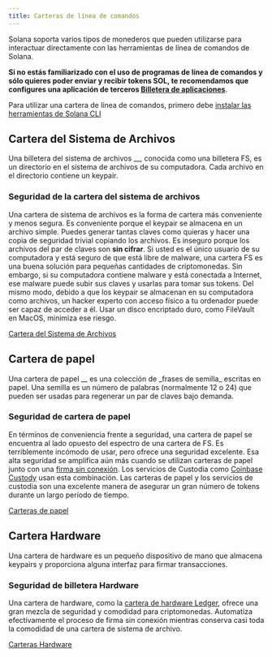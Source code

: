 ```yaml
---
title: Carteras de línea de comandos
---
```


Solana soporta varios tipos de monederos que pueden utilizarse para interactuar directamente con las herramientas de línea de comandos de Solana.

**Si no estás familiarizado con el uso de programas de línea de comandos y sólo quieres poder enviar y recibir tokens SOL, te recomendamos que configures una aplicación de terceros [Billetera de aplicaciones](apps.md)**.

Para utilizar una cartera de línea de comandos, primero debe [instalar las herramientas de Solana CLI](../cli/install-solana-cli-tools.md)

## Cartera del Sistema de Archivos

Una billetera del sistema de archivos \_\_, conocida como una billetera FS, es un directorio en el sistema de archivos de su computadora. Cada archivo en el directorio contiene un keypair.

### Seguridad de la cartera del sistema de archivos

Una cartera de sistema de archivos es la forma de cartera más conveniente y menos segura. Es conveniente porque el keypair se almacena en un archivo simple. Puedes generar tantas claves como quieras y hacer una copia de seguridad trivial copiando los archivos. Es inseguro porque los archivos del par de claves son **sin cifrar**. Si usted es el único usuario de su computadora y está seguro de que está libre de malware, una cartera FS es una buena solución para pequeñas cantidades de criptomonedas. Sin embargo, si su computadora contiene malware y está conectada a Internet, ese malware puede subir sus claves y usarlas para tomar sus tokens. Del mismo modo, debido a que los keypair se almacenan en su computadora como archivos, un hacker experto con acceso físico a tu ordenador puede ser capaz de acceder a él. Usar un disco encriptado duro, como FileVault en MacOS, minimiza ese riesgo.

[Cartera del Sistema de Archivos](file-system-wallet.md)

## Cartera de papel

Una cartera de papel \__ es una colección de \_frases de semilla_ escritas en papel. Una semilla es un número de palabras (normalmente 12 o 24) que pueden ser usadas para regenerar un par de claves bajo demanda.

### Seguridad de cartera de papel

En términos de conveniencia frente a seguridad, una cartera de papel se encuentra al lado opuesto del espectro de una cartera de FS. Es terriblemente incómodo de usar, pero ofrece una seguridad excelente. Esa alta seguridad se amplifica aún más cuando se utilizan carteras de papel junto con una [firma sin conexión](../offline-signing.md). Los servicios de Custodia como [Coinbase Custody](https://custody.coinbase.com/) usan esta combinación. Las carteras de papel y los servicios de custodia son una excelente manera de asegurar un gran número de tokens durante un largo período de tiempo.

[Carteras de papel](paper-wallet.md)

## Cartera Hardware

Una cartera de hardware es un pequeño dispositivo de mano que almacena keypairs y proporciona alguna interfaz para firmar transacciones.

### Seguridad de billetera Hardware

Una cartera de hardware, como la [cartera de hardware Ledger](https://www.ledger.com/), ofrece una gran mezcla de seguridad y comodidad para criptomonedas. Automatiza efectivamente el proceso de firma sin conexión mientras conserva casi toda la comodidad de una cartera de sistema de archivo.

[Carteras Hardware](hardware-wallets.md)

